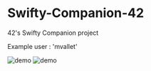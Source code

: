 # Swifty-Companion-42
42's Swifty Companion project

Example user : 'mvallet'

![demo](http://image.noelshack.com/fichiers/2016/24/1466069980-screen-shot-2016-06-16-at-11-38-03.png)
![demo](http://image.noelshack.com/fichiers/2016/24/1466069981-screen-shot-2016-06-16-at-11-38-29.png)
